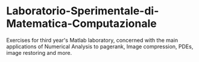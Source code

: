 # Laboratorio-Sperimentale-di-Matematica-Computazionale
Exercises for third year's Matlab laboratory, concerned with the main applications of Numerical Analysis to pagerank, Image compression, PDEs, image restoring and more.
